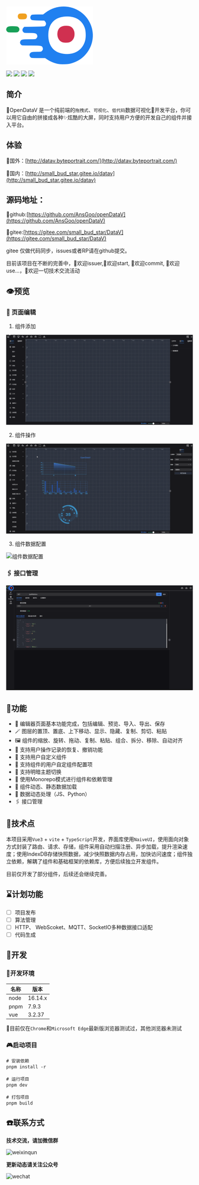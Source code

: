 ![](./public/logo.png)


![](https://img.shields.io/github/license/AnsGoo/openDataV)
![](https://img.shields.io/github/stars/AnsGoo/openDataV)
![](https://img.shields.io/github/issues/AnsGoo/openDataV)
![](https://img.shields.io/github/forks/AnsGoo/openDataV)

## 简介
  🎃OpenDataV 是一个纯前端的`拖拽式`、`可视化`、`低代码`数据可视化🌈开发平台，你可以用它自由的拼接成各种✨炫酷的大屏，同时支持用户方便的开发自己的组件并接入平台。

## 体验
🧙国外：[http://datav.byteportrait.com/](http://datav.byteportrait.com/)

🧙国内：[http://small_bud_star.gitee.io/datav](http://small_bud_star.gitee.io/datav)

## 源码地址：

🍨github:[https://github.com/AnsGoo/openDataV](https://github.com/AnsGoo/openDataV)

🍨gitee:[https://gitee.com/small_bud_star/DataV](https://gitee.com/small_bud_star/DataV)

gitee 仅做代码同步，issues或者RP请在github提交。

目前该项目在不断的完善中，🎉欢迎issuer,🌹欢迎start, 🎨欢迎commit, 🚀欢迎use...，💪欢迎一切技术交流活动

## 👁️预览

### 🤿 页面编辑

1. 组件添加

![组件添加](screenshot/screenshots2.gif)

2. 组件操作

![组件操作](screenshot/screenshots1.gif)

3. 组件数据配置

![组件数据配置](screenshot/screenshots.gif)


### 🖇️ 接口管理

![](screenshot/API.png)


## 💒功能
- 🎊 编辑器页面基本功能完成，包括编辑、预览、导入、导出、保存
- 🪄 图层的置顶、置底、上下移动、显示、隐藏、复制、剪切、粘贴
- 🖼️ 组件的缩放、旋转、拖动、复制、粘贴、组合、拆分、移除、自动对齐
- 🔮 支持用户操作记录的恢复、撤销功能
- 🧶 支持用户自定义组件
- 📔 支持组件的用户自定组件配置项
- 🏪 支持明暗主题切换
- 🧬 使用Monorepo模式进行组件和依赖管理
- 🧶 组件动态、静态数据加载
- 🔌 数据动态处理（JS、Python）
- 🖇️ 接口管理

## 🎢技术点
本项目采用`Vue3` + `vite` + `TypeScript`开发，界面库使用`NaiveUI`，使用面向对象方式封装了路由、请求、存储，组件采用自动扫描注册、异步加载，提升渲染速度；使用IndexDB存储快照数据，减少快照数据内存占用，加快访问速度；组件独立依赖，解耦了组件和基础框架的依赖库，方便后续独立开发组件。

目前仅开发了部分组件，后续还会继续完善。

## ⌛计划功能
- [ ] 项目发布
- [ ] 算法管理
- [ ] HTTP、 WebScoket、MQTT、SocketIO多种数据接口适配
- [ ] 代码生成

## 💂开发

### 🧊开发环境
| 名称 | 版本    |
| ---- | ------- |
| node | 16.14.x |
| pnpm | 7.9.3   |
| vue  | 3.2.37  |

🚥目前仅在`Chrome`和`Microsoft Edge`最新版浏览器测试过，其他浏览器未测试

### 🎮启动项目

```shell
# 安装依赖
pnpm install -r

# 运行项目
pnpm dev

# 打包项目
pnpm build
```

## ☎️联系方式

**技术交流，请加微信群**

![weixinqun](https://image.xingxingzaixian.fun/weixinqun.jpg?t=20221009)

**更新动态请关注公众号**

![wechat](https://image.xingxingzaixian.fun/uPic/gongzhonghao.jpg)

